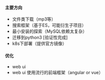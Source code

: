 #### 主要方向
* 文件类下载（mp3等）
* 搜索框架（基于ES，可能衍生子项目）
* 最小安装的探索（MySQL依赖太复杂）
* 迁移到python3  [验证性完成]
* k8s下部署（提供官方镜像）

#### 优化
* web ui
* web ui 使用流行的前端框架（angular or vue）
